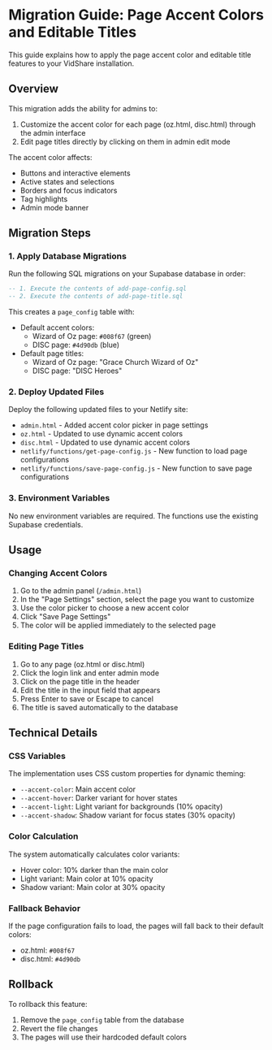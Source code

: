 # Migration Guide: Page Accent Colors and Editable Titles

This guide explains how to apply the page accent color and editable title features to your VidShare installation.

## Overview

This migration adds the ability for admins to:
1. Customize the accent color for each page (oz.html, disc.html) through the admin interface
2. Edit page titles directly by clicking on them in admin edit mode

The accent color affects:
- Buttons and interactive elements
- Active states and selections
- Borders and focus indicators
- Tag highlights
- Admin mode banner

## Migration Steps

### 1. Apply Database Migrations

Run the following SQL migrations on your Supabase database in order:

```sql
-- 1. Execute the contents of add-page-config.sql
-- 2. Execute the contents of add-page-title.sql
```

This creates a `page_config` table with:
- Default accent colors:
  - Wizard of Oz page: `#008f67` (green)
  - DISC page: `#4d90db` (blue)
- Default page titles:
  - Wizard of Oz page: "Grace Church Wizard of Oz"
  - DISC page: "DISC Heroes"

### 2. Deploy Updated Files

Deploy the following updated files to your Netlify site:
- `admin.html` - Added accent color picker in page settings
- `oz.html` - Updated to use dynamic accent colors
- `disc.html` - Updated to use dynamic accent colors
- `netlify/functions/get-page-config.js` - New function to load page configurations
- `netlify/functions/save-page-config.js` - New function to save page configurations

### 3. Environment Variables

No new environment variables are required. The functions use the existing Supabase credentials.

## Usage

### Changing Accent Colors
1. Go to the admin panel (`/admin.html`)
2. In the "Page Settings" section, select the page you want to customize
3. Use the color picker to choose a new accent color
4. Click "Save Page Settings"
5. The color will be applied immediately to the selected page

### Editing Page Titles
1. Go to any page (oz.html or disc.html)
2. Click the login link and enter admin mode
3. Click on the page title in the header
4. Edit the title in the input field that appears
5. Press Enter to save or Escape to cancel
6. The title is saved automatically to the database

## Technical Details

### CSS Variables

The implementation uses CSS custom properties for dynamic theming:
- `--accent-color`: Main accent color
- `--accent-hover`: Darker variant for hover states
- `--accent-light`: Light variant for backgrounds (10% opacity)
- `--accent-shadow`: Shadow variant for focus states (30% opacity)

### Color Calculation

The system automatically calculates color variants:
- Hover color: 10% darker than the main color
- Light variant: Main color at 10% opacity
- Shadow variant: Main color at 30% opacity

### Fallback Behavior

If the page configuration fails to load, the pages will fall back to their default colors:
- oz.html: `#008f67`
- disc.html: `#4d90db`

## Rollback

To rollback this feature:
1. Remove the `page_config` table from the database
2. Revert the file changes
3. The pages will use their hardcoded default colors
